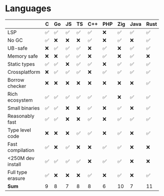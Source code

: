 # Languages

<!-- ✅❌❓⚠️ -->

|                   | C | Go | JS | TS | C++ | PHP | Zig | Java | Rust | Python | Haskell |
| ----------------- | - | -- | -- | -- | --- | --- | --- | ---- | ---- | ------ | ------- |
| LSP               | ✅ | ✅  | ✅  | ✅  | ✅   | ❌   | ✅   | ✅    | ✅    | ✅      | ✅       |
| No GC             | ✅ | ❌  | ❌  | ❌  | ✅   | ❌   | ✅   | ❌    | ✅    | ❌      | ❌       |
| UB-safe           | ❌ | ✅  | ✅  | ✅  | ❌   | ✅   | ❌   | ✅    | ✅    | ✅      | ✅       |
| Memory safe       | ❌ | ❌  | ✅  | ✅  | ❌   | ✅   | ❌   | ✅    | ❌    | ✅      | ✅       |
| Static types      | ✅ | ✅  | ❌  | ✅  | ✅   | ❌   | ✅   | ✅    | ✅    | ❌      | ✅       |
| Crossplatform     | ❌ | ✅  | ✅  | ✅  | ❌   | ✅   | ✅   | ✅    | ✅    | ✅      | ❌       |
| Borrow checker    | ❌ | ❌  | ❌  | ❌  | ❌   | ❌   | ❌   | ❌    | ✅    | ❌      | ❌       |
| Rich ecosystem    | ✅ | ✅  | ✅  | ✅  | ✅   | ✅   | ❌   | ✅    | ✅    | ✅      | ✅       |
| Small binaries    | ✅ | ✅  | ❌  | ❌  | ✅   | ❌   | ✅   | ❌    | ✅    | ❌      | ❌       |
| Reasonably fast   | ✅ | ✅  | ❌  | ❌  | ✅   | ❌   | ✅   | ✅    | ✅    | ❌      | ✅       |
| Type level code   | ❌ | ❌  | ❌  | ✅  | ✅   | ❌   | ✅   | ❌    | ✅    | ❌      | ✅       |
| Fast compilation  | ✅ | ❌  | ✅  | ❌  | ❌   | ✅   | ✅   | ❌    | ❌    | ✅      | ❌       |
| <250M dev install | ✅ | ✅  | ✅  | ✅  | ❌   | ✅   | ✅   | ❌    | ❌    | ✅      | ❌       |
| Full type erasure | ✅ | ❌  | ❌  | ❌  | ✅   | ❌   | ✅   | ❌    | ✅    | ❌      | ✅       |
| **Sum**           | 9 | 8  | 7  | 8  | 8   | 6   | 10  | 7    | 11   | 7      | 8       |
